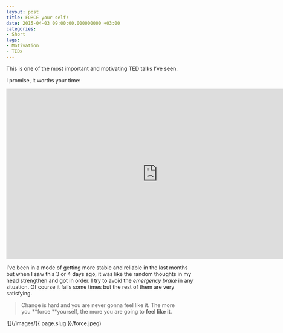 ```yaml
---
layout: post
title: FORCE your self!
date: 2015-04-03 09:00:00.000000000 +03:00
categories:
- Short
tags:
- Motivation
- TEDx
---
```


This is one of the most important and motivating TED talks I’ve seen.

I promise, it worths your time:

<iframe src="https://www.youtube.com/embed/Lp7E973zozc?feature=oembed" width="800" height="450" frameborder="0" allowfullscreen="allowfullscreen"></iframe>

I’ve been in a mode of getting more stable and reliable in the last months but when I saw this 3 or 4 days ago, it was like the random thoughts in my head strengthen and got in order. I try to avoid the _emergency brake_ in any situation. Of course it fails some times but the rest of them are very satisfying.

> Change is hard and you are never gonna feel like it.
> The more you **force **yourself, the more you are going to **feel like it**.

![](/images/{{ page.slug }}/force.jpeg)

